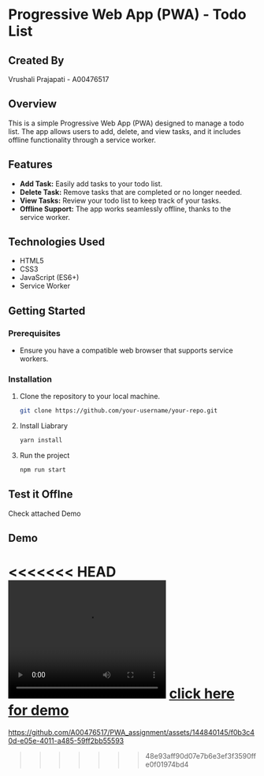 # Progressive Web App (PWA) - Todo List

## Created By

Vrushali Prajapati - A00476517

## Overview

This is a simple Progressive Web App (PWA) designed to manage a todo list. The app allows users to add, delete, and view tasks, and it includes offline functionality through a service worker.

## Features

- **Add Task:** Easily add tasks to your todo list.
- **Delete Task:** Remove tasks that are completed or no longer needed.
- **View Tasks:** Review your todo list to keep track of your tasks.
- **Offline Support:** The app works seamlessly offline, thanks to the service worker.

## Technologies Used

- HTML5
- CSS3
- JavaScript (ES6+)
- Service Worker

## Getting Started

### Prerequisites

- Ensure you have a compatible web browser that supports service workers.

### Installation

1. Clone the repository to your local machine.

   ```bash
   git clone https://github.com/your-username/your-repo.git

2. Install Liabrary 

   ```bash
   yarn install

3. Run the project

    ```bash
   npm run start

## Test it Offlne

Check attached Demo

## Demo

<<<<<<< HEAD
<video width="320" height="240" controls>
  <source src="https://github.com/A00476517/PWA_assignment/blob/main/demo.mp4" type="video/mp4">
  Your browser does not support the video tag.
</video>
<a href="https://github.com/A00476517/PWA_assignment/blob/main/demo.mp4"> click here for demo </a>
=======

https://github.com/A00476517/PWA_assignment/assets/144840145/f0b3c40d-e05e-4011-a485-59ff2bb55593
>>>>>>> 48e93aff90d07e7b6e3ef3f3590ffe0f01974bd4
